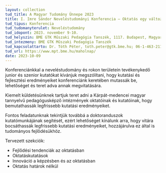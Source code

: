 ```yaml
---
layout: collection
tud_title: A Magyar Tudomány Ünnepe 2023
title: I. Imre Sándor Neveléstudományi Konferencia – Oktatás egy változó világban
tud_tipus: Konferencia
tud_tudomanyterulet: Neveléstudomány
tud_idopont: 2023. november 9-10.
tud_helyszin: BME GTK Műszaki Pedagógia Tanszék, 1117. Budapest, Magyar tudósok körútja 2. QA I. emelet
tud_intezmeny: BME GTK Műszaki Pedagógia Tanszék
tud_kapcsolattarto: Dr. Tóth Péter, toth.peter@gtk.bme.hu; 06-1-463-2115
tud_url: https://www.mpt.bme.hu/maholnap/
date: 2023-10-09
---
```

Konferenciánkkal a neveléstudomány és rokon területein tevékenykedő junior és szenior kutatókat kívánjuk megszólítani, hogy kutatási és fejlesztési eredményeiket konferenciánk keretében mutassák be, lehetőséget és teret adva annak megvitatására.

Kiemelt küldetésünknek tartjuk teret adni a Kárpát-medencei magyar tannyelvű pedagógusképző intézmények oktatóinak és kutatóinak, hogy bemutathassák legfrissebb kutatási eredményeiket.

Fontos feladatunknak tekintjük továbbá a doktoranduszok kutatómunkájának segítését, ezért lehetőséget kínálunk arra, hogy vitára bocsáthassák legfrissebb kutatási eredményeiket, hozzájárulva ez által is tudományos fejlődésükhöz.

Tervezett szekciók:
 - Fejlődési tendenciák az oktatásban
 - Oktatáskutatások
 - Innováció a képzésben és az oktatásban
 - Oktatás határok nélkül

